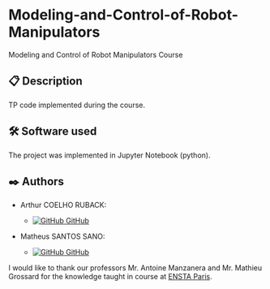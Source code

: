 # Modeling-and-Control-of-Robot-Manipulators
Modeling and Control of Robot Manipulators Course

## 📋 Description
TP code implemented during the course.

## 🛠️ Software used

The project was implemented in Jupyter Notebook (python).

## ✒️ Authors

- Arthur COELHO RUBACK:
    - [![GitHub](https://i.stack.imgur.com/tskMh.png) GitHub](https://github.com/arthur-ruback)

- Matheus SANTOS SANO:
    - [![GitHub](https://i.stack.imgur.com/tskMh.png) GitHub](https://github.com/matsano)

I would like to thank our professors Mr. Antoine Manzanera and Mr. Mathieu Grossard for the knowledge taught in course at [ENSTA Paris](https://www.ensta-paris.fr/).
